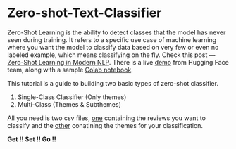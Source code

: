 # Zero-shot-Text-Classifier

Zero-Shot Learning is the ability to detect classes that the model has never seen during training. It refers to a specific use case of machine learning where you want the model to classify data based on very few or even no labeled example, which means classifying on the fly. 
Check this post — [Zero-Shot Learning in Modern NLP](https://joeddav.github.io/blog/2020/05/29/ZSL.html). There is a live [demo](https://huggingface.co/zero-shot/) from Hugging Face team, along with a sample [Colab notebook](https://colab.research.google.com/drive/1jocViLorbwWIkTXKwxCOV9HLTaDDgCaw).

This tutorial is a guide to building two basic types of zero-shot classifier. 

1. Single-Class Classifier (Only themes)
2. Multi-Class (Themes & Subthemes)

All you need is two csv files, [one](README.md) containing the reviews you want to classify and the [other](layers.csv) conatining the themes for your classification.  

**Get !! Set !! Go !!**
